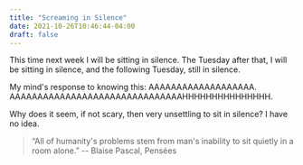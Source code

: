 ```yaml
---
title: "Screaming in Silence"
date: 2021-10-26T10:46:44-04:00
draft: false
---
```


This time next week I will be sitting in silence. The Tuesday after that, I will be sitting in silence, and the following Tuesday, still in silence.

My mind's response to knowing this: AAAAAAAAAAAAAAAAAAA. AAAAAAAAAAAAAAAAAAAAAAAAAAAAAAAHHHHHHHHHHHHHHH.

Why does it seem, if not scary, then very unsettling to sit in silence? I have no idea.

> “All of humanity's problems stem from man's inability to sit quietly in a room alone.”  -- Blaise Pascal, Pensées
